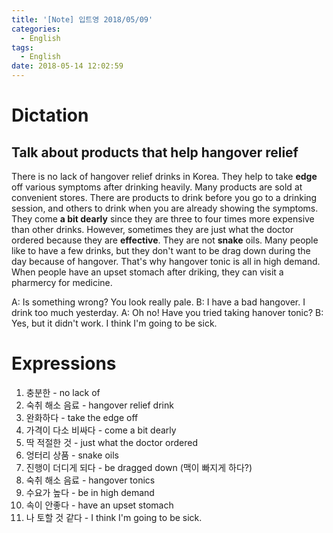 ```yaml
---
title: '[Note] 입트영 2018/05/09'
categories:
  - English
tags:
  - English
date: 2018-05-14 12:02:59
---
```


# Dictation
## Talk about products that help hangover relief

There is no lack of hangover relief drinks in Korea. They help to take **edge** off various symptoms after drinking heavily. Many products are sold at convenient stores. There are products to drink before you go to a drinking session, and others to drink when you are already showing the symptoms. They come **a bit dearly** since they are three to four times more expensive than other drinks. However, sometimes they are just what the doctor ordered because they are **effective**. They are not **snake** oils. Many people like to have a few drinks, but they don't want to be drag down during the day because of hangover. That's why hangover tonic is all in high demand. When people have an upset stomach after driking, they can visit a pharmercy for medicine.

A: Is something wrong? You look really pale.
B: I have a bad hangover. I drink too much yesterday.
A: Oh no! Have you tried taking hanover tonic?
B: Yes, but it didn't work. I think I'm going to be sick.

# Expressions

1. 충분한 - no lack of
2. 숙취 해소 음료 - hangover relief drink
3. 완화하다 - take the edge off
4. 가격이 다소 비싸다 - come a bit dearly
5. 딱 적절한 것 - just what the doctor ordered
6. 엉터리 상품 - snake oils
7. 진행이 더디게 되다 - be dragged down (맥이 빠지게 하다?)
8. 숙취 해소 음료 - hangover tonics
9. 수요가 높다 - be in high demand
10. 속이 안좋다 - have an upset stomach
11. 나 토할 것 같다 - I think I'm going to be sick.